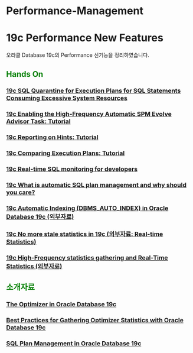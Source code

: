 # Performance-Management

<H1>19c Performance New Features</H1>

오라클 Database 19c의 Performance 신기능을 정리하였습니다. 

<H2><font color="green"> Hands On </fornt></H2>
<H3><a href="https://docs.oracle.com/en/database/oracle/oracle-database/19/admin/diagnosing-and-resolving-problems.html#GUID-1CF7E2B7-1BF8-4907-889E-1107CAA83E51"> 19c SQL Quarantine for Execution Plans for SQL Statements Consuming Excessive System Resources </a></H3>
<H3><a href="https://docs.oracle.com/en/database/oracle/oracle-database/19/tgsql/managing-sql-plan-baselines.html#GUID-36D38826-3E92-4313-93A4-076A1F885633"> 19c Enabling the High-Frequency Automatic SPM Evolve Advisor Task: Tutorial </a></H3>

<H3><a href="https://docs.oracle.com/en/database/oracle/oracle-database/19/tgsql/influencing-the-optimizer.html#GUID-98F9788B-9162-4A12-9257-CC855A4136B3"> 19c Reporting on Hints: Tutorial </a></H3>


<H3><a href="https://docs.oracle.com/en/database/oracle/oracle-database/19/tgsql/generating-and-displaying-execution-plans.html#GUID-60FF7945-DFA3-4E97-89D0-B4F11543C680"> 19c Comparing Execution Plans: Tutorial </a></H3>

<H3><a href="https://docs.oracle.com/en/database/oracle/oracle-database/19/tgsql/monitoring-database-operations.html#GUID-4048D00E-2635-42C8-A37D-71EFAC619062"> 19c Real-time SQL monitoring for developers </a></H3>

<H3><a href="https://blogs.oracle.com/optimizer/what-is-automatic-sql-plan-management-and-why-should-you-care"> 19c What is automatic SQL plan management and why should you care?  </a></H3>
<H3><a href="https://oracle-base.com/articles/19c/automatic-indexing-19c"> 19c Automatic Indexing (DBMS_AUTO_INDEX) in Oracle Database 19c (외부자료) </a></H3>
<H3><a href="https://connor-mcdonald.com/2019/08/15/no-more-stale-statistics-in-19c/"> 19c No more stale statistics in 19c (외부자료: Real-time Statistics) </a></H3>
<H3><a href="https://medium.com/@FranckPachot/19c-high-frequency-statistics-gathering-and-real-time-statistics-30b9b569266a"> 19c High-Frequency statistics gathering and Real-Time Statistics (외부자료) </a></H3>

<H2><font color="green"> 소개자료 </fornt></H2>
<H3><a href="https://www.oracle.com/technetwork/database/bi-datawarehousing/twp-optimizer-with-oracledb-19c-5324206.pdf"> The Optimizer in Oracle Database 19c </a></H3>
<H3><a href="https://www.oracle.com/technetwork/database/bi-datawarehousing/twp-bp-for-stats-gather-19c-5324205.pdf"> Best Practices for Gathering Optimizer Statistics with Oracle Database 19c </a></H3>

<H3><a href="https://www.oracle.com/technetwork/database/bi-datawarehousing/twp-sql-plan-mgmt-19c-5324207.pdf"> SQL Plan Management in Oracle Database 19c </a></H3>
